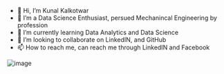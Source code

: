 - 👋 Hi, I’m Kunal Kalkotwar
- 👀 I’m a Data Science Enthusiast, persued Mechanincal Engineering by profession
- 🌱 I’m currently learning Data Analytics and Data Science
- 💞️ I’m looking to collaborate on LinkedIN, and GitHub
- 📫 How to reach me, can reach me through LinkedIN and Facebook

<!---
Kkalkotwar/Kkalkotwar is a ✨ special ✨ repository because its `README.md` (this file) appears on your GitHub profile.
You can click the Preview link to take a look at your changes.
--->
![image](https://github.com/user-attachments/assets/a157afe1-336a-46ae-a6f4-7423046736bc)
